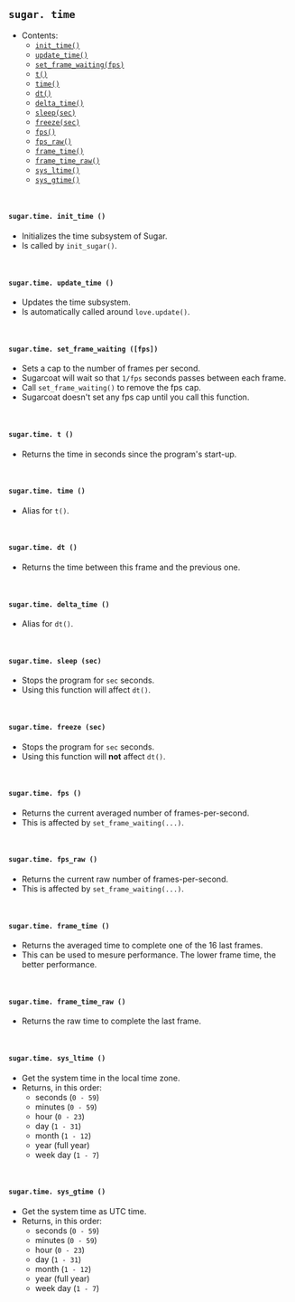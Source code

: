 ## `sugar. time`

- Contents:
  - [`init_time()`](#sugartime-init_time-)
  - [`update_time()`](#sugartime-update_time-)
  - [`set_frame_waiting(fps)`](#sugartime-set_frame_waiting-fps)
  - [`t()`](#sugartime-t-)
  - [`time()`](#sugartime-time-)
  - [`dt()`](#sugartime-dt-)
  - [`delta_time()`](#sugartime-delta_time-)
  - [`sleep(sec)`](#sugartime-sleep-sec)
  - [`freeze(sec)`](#sugartime-freeze-sec)
  - [`fps()`](#sugartime-fps-)
  - [`fps_raw()`](#sugartime-fps_raw-)
  - [`frame_time()`](#sugartime-frame_time-)
  - [`frame_time_raw()`](#sugartime-frame_time_raw-)
  - [`sys_ltime()`](#sugartime-sys_ltime-)
  - [`sys_gtime()`](#sugartime-sys_gtime-)

&#8202;

#### `sugar.time. init_time ()`
- Initializes the time subsystem of Sugar.
- Is called by `init_sugar()`.

&#8202;

#### `sugar.time. update_time ()`
- Updates the time subsystem.
- Is automatically called around `love.update()`.

&#8202;

#### `sugar.time. set_frame_waiting ([fps])`
- Sets a cap to the number of frames per second.
- Sugarcoat will wait so that `1/fps` seconds passes between each frame.
- Call `set_frame_waiting()` to remove the fps cap.
- Sugarcoat doesn't set any fps cap until you call this function. 

&#8202;

#### `sugar.time. t ()`
- Returns the time in seconds since the program's start-up.

&#8202;

#### `sugar.time. time ()`
- Alias for `t()`.

&#8202;

#### `sugar.time. dt ()`
- Returns the time between this frame and the previous one.

&#8202;

#### `sugar.time. delta_time ()`
- Alias for `dt()`.

&#8202;

#### `sugar.time. sleep (sec)`
- Stops the program for `sec` seconds.
- Using this function will affect `dt()`.

&#8202;

#### `sugar.time. freeze (sec)`
- Stops the program for `sec` seconds.
- Using this function will **not** affect `dt()`.

&#8202;

#### `sugar.time. fps ()`
- Returns the current averaged number of frames-per-second.
- This is affected by `set_frame_waiting(...)`.

&#8202;

#### `sugar.time. fps_raw ()`
- Returns the current raw number of frames-per-second.
- This is affected by `set_frame_waiting(...)`.

&#8202;

#### `sugar.time. frame_time ()`
- Returns the averaged time to complete one of the 16 last frames.
- This can be used to mesure performance. The lower frame time, the better performance.

&#8202;

#### `sugar.time. frame_time_raw ()`
- Returns the raw time to complete the last frame.

&#8202;

#### `sugar.time. sys_ltime ()`
- Get the system time in the local time zone.
- Returns, in this order:
  - seconds (`0 - 59`)
  - minutes (`0 - 59`)
  - hour (`0 - 23`)
  - day (`1 - 31`)
  - month (`1 - 12`)
  - year (full year)
  - week day (`1 - 7`)

&#8202;

#### `sugar.time. sys_gtime ()`
- Get the system time as UTC time.
- Returns, in this order:
  - seconds (`0 - 59`)
  - minutes (`0 - 59`)
  - hour (`0 - 23`)
  - day (`1 - 31`)
  - month (`1 - 12`)
  - year (full year)
  - week day (`1 - 7`)